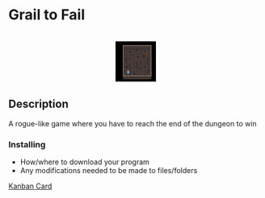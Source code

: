 

# Grail to Fail
<!-- PROJECT LOGO -->
<br />
<div align="center">
  <a href="https://github.com/othneildrew/Best-README-Template">
    <img src="Assets/Images/game.png" alt="Logo" width="80" height="80">
  </a>

</div>

## Description
A rogue-like game where you have to reach the end of the dungeon to win


### Installing

* How/where to download your program
* Any modifications needed to be made to files/folders


[Kanban Card](https://www.notion.so/fc08785c6d4d4e88ada3aada1554596a?v=89a6e5c8d89b48c2b51ee17a81f3bacb)


